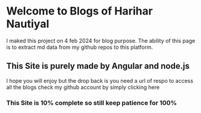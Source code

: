 # Welcome to Blogs of Harihar Nautiyal
I maked this project on 4 feb 2024 for blog purpose. The ability of this page is to extract md data from my github repos to this platform.
## This Site is purely made by Angular and node.js
I hope you will enjoy but the drop back is you need a url of respo to access all the blogs check my github account by simply clicking here 

<h3>This Site is 10% complete so still keep 
patience for 100%</h1>
